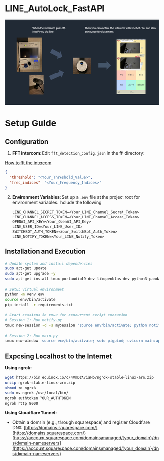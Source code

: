 # LINE_AutoLock_FastAPI

![](images/Screenshot29.png)

# Setup Guide

## Configuration

1. **FFT intercom**: Edit `fft_detection_config.json` in the fft directory:

[How to fft the intercom](https://github.com/yukiwith5267/Linebot-Unlocker/tree/main/fft)
   ```json
   {
     "threshold": "<Your_Threshold_Value>",
     "freq_indices": "<Your_Frequency_Indices>"
   }
   ```

2. **Environment Variables**: Set up a `.env` file at the project root for environment variables. Include the following:

   ```.env
   LINE_CHANNEL_SECRET_TOKEN=<Your_LINE_Channel_Secret_Token>
   LINE_CHANNEL_ACCESS_TOKEN=<Your_LINE_Channel_Access_Token>
   OPENAI_API_KEY=<Your_OpenAI_API_Key>
   LINE_USER_ID=<Your_LINE_User_ID>
   SWITCHBOT_AUTH_TOKEN=<Your_SwitchBot_Auth_Token>
   LINE_NOTIFY_TOKEN=<Your_LINE_Notify_Token>
   ```

## Installation and Execution

```bash
# Update system and install dependencies
sudo apt-get update
sudo apt-get upgrade -y
sudo apt-get install tmux portaudio19-dev libopenblas-dev python3-pandas fswebcam -y

# Setup virtual environment
python -m venv env
source env/bin/activate
pip install -r requirements.txt

# Start sessions in tmux for concurrent script execution
# Session 1: Run notify.py
tmux new-session -d -s mySession 'source env/bin/activate; python notify.py'

# Session 2: Run main.py
tmux new-window 'source env/bin/activate; sudo pigpiod; uvicorn main:app --host 0.0.0.0 --port 8000 --reload'
```

## Exposing Localhost to the Internet

**Using ngrok:**

```bash
wget https://bin.equinox.io/c/4VmDzA7iaHb/ngrok-stable-linux-arm.zip
unzip ngrok-stable-linux-arm.zip
chmod +x ngrok
sudo mv ngrok /usr/local/bin/
ngrok authtoken YOUR_AUTHTOKEN
ngrok http 8000
```

**Using Cloudflare Tunnel:**

- Obtain a domain (e.g., through squarespace) and register Cloudflare DNS:
  [https://domains.squarespace.com/](https://domains.squarespace.com/)
  [https://account.squarespace.com/domains/managed/{your_domain}/dns/domain-nameservers](https://account.squarespace.com/domains/managed/{your_domain}/dns/domain-nameservers)
